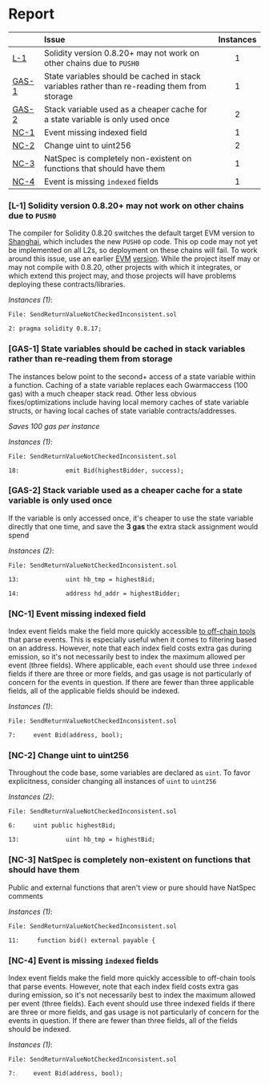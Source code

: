 # Report

| |Issue|Instances|
|-|:-|:-:|
| [L-1](#L-1) | Solidity version 0.8.20+ may not work on other chains due to `PUSH0` | 1 |
| [GAS-1](#GAS-1) | State variables should be cached in stack variables rather than re-reading them from storage | 1 |
| [GAS-2](#GAS-2) | Stack variable used as a cheaper cache for a state variable is only used once | 2 |
| [NC-1](#NC-1) | Event missing indexed field | 1 |
| [NC-2](#NC-2) | Change uint to uint256 | 2 |
| [NC-3](#NC-3) | NatSpec is completely non-existent on functions that should have them | 1 |
| [NC-4](#NC-4) | Event is missing `indexed` fields | 1 |



### <a name="L-1"></a>[L-1] Solidity version 0.8.20+ may not work on other chains due to `PUSH0`
The compiler for Solidity 0.8.20 switches the default target EVM version to [Shanghai](https://blog.soliditylang.org/2023/05/10/solidity-0.8.20-release-announcement/#important-note), which includes the new `PUSH0` op code. This op code may not yet be implemented on all L2s, so deployment on these chains will fail. To work around this issue, use an earlier [EVM](https://docs.soliditylang.org/en/v0.8.20/using-the-compiler.html?ref=zaryabs.com#setting-the-evm-version-to-target) [version](https://book.getfoundry.sh/reference/config/solidity-compiler#evm_version). While the project itself may or may not compile with 0.8.20, other projects with which it integrates, or which extend this project may, and those projects will have problems deploying these contracts/libraries.

*Instances (1)*:
```solidity
File: SendReturnValueNotCheckedInconsistent.sol

2: pragma solidity 0.8.17;

```

### <a name="GAS-1"></a>[GAS-1] State variables should be cached in stack variables rather than re-reading them from storage
The instances below point to the second+ access of a state variable within a function. Caching of a state variable replaces each Gwarmaccess (100 gas) with a much cheaper stack read. Other less obvious fixes/optimizations include having local memory caches of state variable structs, or having local caches of state variable contracts/addresses.

*Saves 100 gas per instance*

*Instances (1)*:
```solidity
File: SendReturnValueNotCheckedInconsistent.sol

18:             emit Bid(highestBidder, success);

```

### <a name="GAS-2"></a>[GAS-2] Stack variable used as a cheaper cache for a state variable is only used once
If the variable is only accessed once, it's cheaper to use the state variable directly that one time, and save the **3 gas** the extra stack assignment would spend

*Instances (2)*:
```solidity
File: SendReturnValueNotCheckedInconsistent.sol

13:             uint hb_tmp = highestBid;

14:             address hd_addr = highestBidder;

```

### <a name="NC-1"></a>[NC-1] Event missing indexed field
Index event fields make the field more quickly accessible [to off-chain tools](https://ethereum.stackexchange.com/questions/40396/can-somebody-please-explain-the-concept-of-event-indexing) that parse events. This is especially useful when it comes to filtering based on an address. However, note that each index field costs extra gas during emission, so it's not necessarily best to index the maximum allowed per event (three fields). Where applicable, each `event` should use three `indexed` fields if there are three or more fields, and gas usage is not particularly of concern for the events in question. If there are fewer than three applicable fields, all of the applicable fields should be indexed.

*Instances (1)*:
```solidity
File: SendReturnValueNotCheckedInconsistent.sol

7:     event Bid(address, bool);

```

### <a name="NC-2"></a>[NC-2] Change uint to uint256
Throughout the code base, some variables are declared as `uint`. To favor explicitness, consider changing all instances of `uint` to `uint256`

*Instances (2)*:
```solidity
File: SendReturnValueNotCheckedInconsistent.sol

6:     uint public highestBid;

13:             uint hb_tmp = highestBid;

```

### <a name="NC-3"></a>[NC-3] NatSpec is completely non-existent on functions that should have them
Public and external functions that aren't view or pure should have NatSpec comments

*Instances (1)*:
```solidity
File: SendReturnValueNotCheckedInconsistent.sol

11:     function bid() external payable {

```

### <a name="NC-4"></a>[NC-4] Event is missing `indexed` fields
Index event fields make the field more quickly accessible to off-chain tools that parse events. However, note that each index field costs extra gas during emission, so it's not necessarily best to index the maximum allowed per event (three fields). Each event should use three indexed fields if there are three or more fields, and gas usage is not particularly of concern for the events in question. If there are fewer than three fields, all of the fields should be indexed.

*Instances (1)*:
```solidity
File: SendReturnValueNotCheckedInconsistent.sol

7:     event Bid(address, bool);

```

